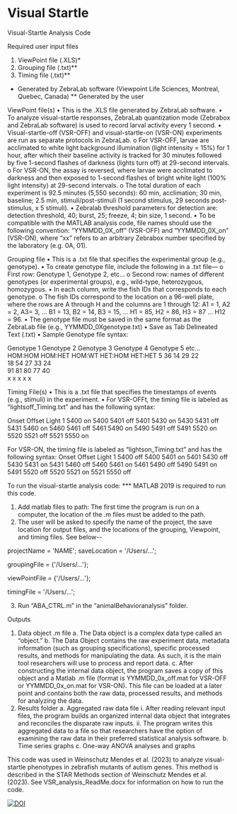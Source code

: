 # Visual Startle 
Visual-Startle Analysis Code

Required user input files
1.	ViewPoint file (.XLS)*
2.	Grouping file (.txt)**
3.	Timing file (.txt)**


* Generated by ZebraLab software (Viewpoint Life Sciences, Montreal, Quebec, Canada)
** Generated by the user

ViewPoint file(s)
•	This is the .XLS file generated by ZebraLab software. 
•	To analyze visual-startle responses, ZebraLab quantization mode (Zebrabox and ZebraLab software) is used to record larval activity every 1 second. 
•	Visual-startle-off (VSR-OFF) and visual-startle-on (VSR-ON) experiments are run as separate protocols in ZebraLab. 
o	For VSR-OFF, larvae are acclimated to white light background illumination (light intensity = 15%) for 1 hour, after which their baseline activity is tracked for 30 minutes followed by five 1-second flashes of darkness (lights turn off) at 29-second intervals. 
o	For VSR-ON, the assay is reversed, where larvae were acclimated to darkness and then exposed to 1-second flashes of bright white light (100% light intensity) at 29-second intervals. 
o	The total duration of each experiment is 92.5 minutes (5,550 seconds): 60 min, acclimation; 30 min, baseline; 2.5 min, stimuli/post-stimuli (1 second stimulus, 29 seconds post-stimulus, x 5 stimuli). 
•	Zebralab threshold parameters for detection are: detection threshold, 40; burst, 25; freeze, 4; bin size, 1 second. 
•	To be compatible with the MATLAB analysis code, file names should use the following convention: “YYMMDD_0X_off” (VSR-OFF) and “YYMMDD_0X_on” (VSR-ON), where “xx” refers to an arbitrary Zebrabox number specified by the laboratory (e.g. 0A, 01).

Grouping file
•	This is a .txt file that specifies the experimental group (e.g., genotype).
•	To create genotype file, include the following in a .txt file—
o	First row: Genotype 1, Genotype 2, etc…
o	Second row: names of different genotypes (or experimental groups), e.g., wild-type, heterozygous, homozygous. 
•	In each column, write the fish IDs that corresponds to each genotype. 
o	The fish IDs correspond to the location on a 96-well plate, where the rows are A through H and the columns are 1 through 12: A1 = 1, A2 = 2, A3= 3, … B1 = 13, B2 = 14, B3 = 15, … H1 = 85, H2 = 86, H3 = 87 … H12 = 96.
•	The genotype file must be saved in the same format as the ZebraLab file (e.g., YYMMDD_0Xgenotype.txt) 
•	Save as Tab Delineated Text (.txt)
•	Sample Genotype file syntax:

Genotype 1	Genotype 2	Genotype 3	Genotype 4	Genotype 5	etc...
HOM:HOM	HOM:HET	HOM:WT	HET:HOM	HET:HET	
5	  36	14	29	22	
18	54	27	33	24	
91	81	80	77	40	
x	x	x	x	x	

Timing File(s)
•	This is a .txt file that specifies the timestamps of events (e.g., stimuli) in the experiment.
•	For VSR-OFFt, the timing file is labeled as “lightsoff_Timing.txt” and has the following syntax:

Onset	Offset	Light
1	    5400	on
5400	5401	off
5401	5430	on
5430	5431	off
5431	5460	on
5460	5461	off
5461	5490	on
5490	5491	off
5491	5520	on
5520	5521	off
5521	5550	on

For VSR-ON, the timing file is labeled as “lightson_Timing.txt” and has the following syntax:
Onset	Offset	Light
1	    5400	off
5400	5401	on
5401	5430	off
5430	5431	on
5431	5460	off
5460	5461	on
5461	5490	off
5490	5491	on
5491	5520	off
5520	5521	on
5521	5550	off

To run the visual-startle analysis code:
*** MATLAB 2019 is required to run this code.
1.	Add matlab files to path: The first time the program is run on a computer, the location of the .m files must be added to the path.
2.	The user will be asked to specify the name of the project, the save location for output files, and the locations of the grouping, Viewpoint, and timing files. See below--

projectName = 'NAME';
   	saveLocation = '/Users/...';
	
groupingFile = {'/Users/...'};
            
viewPointFile = {'/Users/...'};
 
timingFile = '/Users/...';

3.	Run “ABA_CTRL.m” in the “animalBehavioranalysis” folder.

Outputs
1.	Data object .m file
  a.	The Data object is a complex data type called an “object.” 
  b.	The Data Object contains the raw experiment data, metadata information (such as grouping specifications), specific processed results, and methods for manipulating the data.  As such, it is the main tool researchers will use to process and report data.
  c.	After constructing the internal data object, the program saves a copy of this object and a Matlab .m file (format is YYMMDD_0x_off.mat for VSR-OFF or YYMMDD_0x_on.mat for VSR-ON). This file can be loaded at a later point and contains both the raw data, processed results, and methods for analyzing the data. 
2.	Results folder
  a.	Aggregated raw data file
    i.	After reading relevant input files, the program builds an organized internal data object that integrates and reconciles the disparate raw inputs. 
    ii.	The program writes this aggregated data to a file so that researchers have the option of examining the raw data in their preferred statistical analysis software. 
  b.	Time series graphs
  c.	One-way ANOVA analyses and graphs

This code was used in Weinschutz Mendes et al. (2023) to analyze visual-startle phenotypes in zebrafish mutants of autism genes. This method is described in the STAR Methods section of Weinschutz Mendes et al. (2023). See VSR_analysis_ReadMe.docx for information on how to run the code.

[![DOI](https://zenodo.org/badge/601389493.svg)](https://zenodo.org/badge/latestdoi/601389493)


